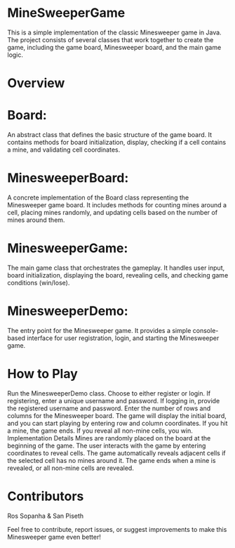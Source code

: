 # MineSweeperGame

This is a simple implementation of the classic Minesweeper game in Java. The project consists of several classes that work together to create the game, including the game board, Minesweeper board, and the main game logic.

# Overview
# Board:
An abstract class that defines the basic structure of the game board. It contains methods for board initialization, display, checking if a cell contains a mine, and validating cell coordinates.

# MinesweeperBoard: 
A concrete implementation of the Board class representing the Minesweeper game board. It includes methods for counting mines around a cell, placing mines randomly, and updating cells based on the number of mines around them.

# MinesweeperGame: 
The main game class that orchestrates the gameplay. It handles user input, board initialization, displaying the board, revealing cells, and checking game conditions (win/lose).

# MinesweeperDemo: 
The entry point for the Minesweeper game. It provides a simple console-based interface for user registration, login, and starting the Minesweeper game.

# How to Play
Run the MinesweeperDemo class.
Choose to either register or login.
If registering, enter a unique username and password.
If logging in, provide the registered username and password.
Enter the number of rows and columns for the Minesweeper board.
The game will display the initial board, and you can start playing by entering row and column coordinates.
If you hit a mine, the game ends. If you reveal all non-mine cells, you win.
Implementation Details
Mines are randomly placed on the board at the beginning of the game.
The user interacts with the game by entering coordinates to reveal cells.
The game automatically reveals adjacent cells if the selected cell has no mines around it.
The game ends when a mine is revealed, or all non-mine cells are revealed.
# Contributors
Ros Sopanha &
San Piseth

Feel free to contribute, report issues, or suggest improvements to make this Minesweeper game even better!
